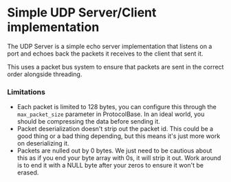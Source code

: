 # Simple UDP Server/Client implementation

The UDP Server is a simple echo server implementation that listens on a port and echoes back the packets it receives to the client that sent it.

This uses a packet bus system to ensure that packets are sent in the correct order alongside threading.

### Limitations

- Each packet is limited to 128 bytes, you can configure this through the `max_packet_size` parameter in ProtocolBase.
In an ideal world, you should be compressing the data before sending it.
- Packet deserialization doesn't strip out the packet id. This could be a good thing or a bad thing depending, but this means it's just more work on deserializing it.
- Packets are nulled out by 0 bytes. We just need to be cautious about this as if you end your byte array with 0s, it will strip it out. Work around is to end it with a NULL byte after your zeros to ensure it won't be erased.
